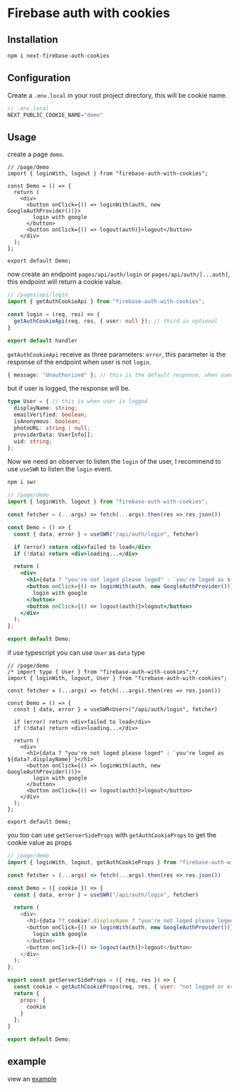 # Firebase auth with cookies

## Installation

```bash
npm i next-firebase-auth-cookies
```

## Configuration

Create a `.env.local` in your root project directory, this will be cookie name.

```js
// .env.local
NEXT_PUBLIC_COOKIE_NAME="demo"
```

## Usage

create a page `demo`.

```tsx
// /page/demo
import { loginWith, logout } from "firebase-auth-with-cookies";

const Demo = () => {
  return (
    <div>
      <button onClick={() => loginWith(auth, new GoogleAuthProvider())}>
        login with google
      </button>
      <button onClick={() => logout(auth)}>logout</button>
    </div>
  );
};

export default Demo;
```

now create an endpoint `pages/api/auth/login` or `pages/api/auth/[...auth]`, this endpoint will return a cookie value.
```ts
// /pages/api/login
import { getAuthCookieApi } from "firebase-auth-with-cookies";

const login = (req, res) => {
  getAuthCookieApi(req, res, { user: null }); // third is optional
}

export default handler
```

`getAuthCookieApi` receive as three parameters: `error`, this parameter is the response of the endpoint when user is not `login`.
```ts
{ message: "Unauthorized" }; // this is the default response, when user not logged
```
but if user is logged, the response will be.
```ts
type User = { // this is when user is logged
  displayName: string;
  emailVerified: boolean;
  isAnonymous: boolean;
  photoURL: string | null;
  providerData: UserInfo[];
  uid: string;
};
```

Now we need an observer to listen the `login` of the user, I recommend to use `useSWR` to listen the `login` event.
```bash
npm i swr
```

```jsx
// /page/demo
import { loginWith, logout } from "firebase-auth-with-cookies";

const fetcher = (...args) => fetch(...args).then(res => res.json())

const Demo = () => {
  const { data, error } = useSWR("/api/auth/login", fetcher)

  if (error) return <div>failed to load</div>
  if (!data) return <div>loading...</div>

  return (
    <div>
      <h1>{data ? "you're not loged please loged" : `you're loged as ${data?.displayName}`}</h1>
      <button onClick={() => loginWith(auth, new GoogleAuthProvider())}>
        login with google
      </button>
      <button onClick={() => logout(auth)}>logout</button>
    </div>
  );
};

export default Demo;
```
if use typescript you can use `User` as `data` type
```tsx
// /page/demo
/* import type { User } from "firebase-auth-with-cookies";*/
import { loginWith, logout, User } from "firebase-auth-with-cookies";

const fetcher = (...args) => fetch(...args).then(res => res.json())

const Demo = () => {
  const { data, error } = useSWR<User>("/api/auth/login", fetcher)

  if (error) return <div>failed to load</div>
  if (!data) return <div>loading...</div>

  return (
    <div>
      <h1>{data ? "you're not loged please loged" : `you're loged as ${data?.displayName}`}</h1>
      <button onClick={() => loginWith(auth, new GoogleAuthProvider())}>
        login with google
      </button>
      <button onClick={() => logout(auth)}>logout</button>
    </div>
  );
};

export default Demo;
```

you too can use `getServerSideProps` with `getAuthCookieProps` to get the cookie value as props
```js
// /page/demo
import { loginWith, logout, getAuthCookieProps } from "firebase-auth-with-cookies";

const fetcher = (...args) => fetch(...args).then(res => res.json())

const Demo = ({ cookie }) => {
  const { data, error } = useSWR("/api/auth/login", fetcher)

  return (
    <div>
      <h1>{data ?? cookie?.displayName ? "you're not loged please loged" : `you're loged as ${data?.displayName}`}</h1>
      <button onClick={() => loginWith(auth, new GoogleAuthProvider())}>
        login with google
      </button>
      <button onClick={() => logout(auth)}>logout</button>
    </div>
  );
};

export const getServerSideProps = ({ req, res }) => {
  const cookie = getAuthCookieProps(req, res, { user: "not logged or error uwu" }); // too resive the parameterm, with user not logged
  return {
    props: {
      cookie 
    }
  };
}

export default Demo;
```

## example

view an [example](https://github.com/hateVtubers/demo)
